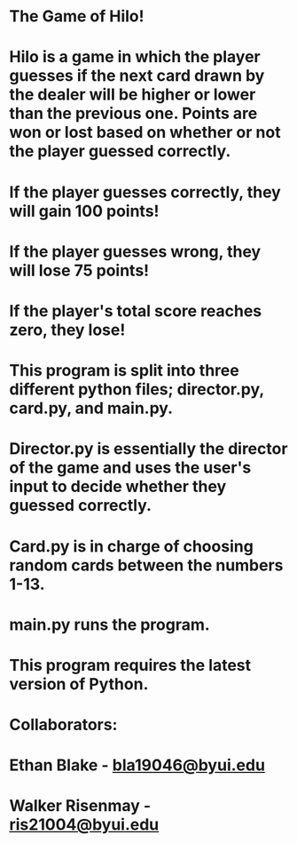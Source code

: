 # The Game of Hilo!
# Hilo is a game in which the player guesses if the next card drawn by the dealer will be higher or lower than the previous one. Points are won or lost based on whether or not the player guessed correctly.
# If the player guesses correctly, they will gain 100 points!
# If the player guesses wrong, they will lose 75 points!
# If the player's total score reaches zero, they lose!
# This program is split into three different python files; director.py, card.py, and __main__.py.
# Director.py is essentially the director of the game and uses the user's input to decide whether they guessed correctly.
# Card.py is in charge of choosing random cards between the numbers 1-13.
# __main__.py runs the program.
# This program requires the latest version of Python.
# Collaborators:
# Ethan Blake - bla19046@byui.edu
# Walker Risenmay - ris21004@byui.edu
